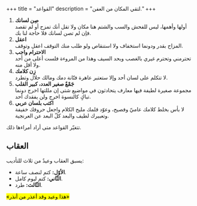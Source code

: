+++
title = "القواعد"
description = "لتقي المكان من العفن."
+++

1. **صِن لسانك**  
أولها وأهمها، ليس للفحش والسب والشتم هنا مكان ولا تقل أنك تمزح أو لم تقصد فإن لم تصن لسانك فلا حاجة لنا بك. 
2. **اعقل**  
المزاح بقدر ودونما استخفاف ولا استنقاص ولو طلب منك التوقف اعقل وتوقف.
3. **الاحترام واجب**  
تحترمني وتحترم غيري بالغصب وبحد السيف وهذا من المروءة فلست أعلى من أحد ولا أقل منه.
4. **زِن كلامك**  
لا تتكلم على لسان أحد وإلا ستعتبر عاهرة فتّانة دمك ومالك حلال وتطرد.
5. **جَمْعٌ صغير العدد، كبير القلب**  
مجموعة صغيرة لطيفة فيها معارف يتحادثون في مواضيع شتى إن مللتها اخرج دونما تباكٍ كالنسوة اخرج ولن يفقدك أحد.
6. **اكتب بلسان عربي**  
لا بأس بخلط كلامك عاميّ وفصيح، وعوّد قلمك مليح الكلام واجعل حروفك خفيفة وتعبيرك لطيف والبعد كلّ البعد عن العرنجية.

تتغيّر القواعد متى أراد أمراءها ذلك.

## العقاب

يسبق العقاب وعيدٌ من ثلاث للتأديب:

- **الأوّل:** كتم لنصف ساعة.
- **الثّاني:** كتم ليوم كامل.
- **الثّالث:** طرد.

<mark>«هذا وعيد وقد أعذر من أنذر»</mark>

